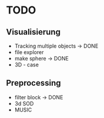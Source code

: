 # TODO

## Visualisierung
* Tracking multiple objects -> DONE
* file explorer
* make sphere -> DONE
* 3D - case


## Preprocessing
* filter block -> DONE
* 3d SOD
* MUSIC